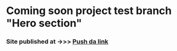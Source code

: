 # Coming soon project test branch "Hero section"


### Site published at ->>> [Push da link](https://teklithuania.github.io/6-battery-subscribe-send-message/index.html)
